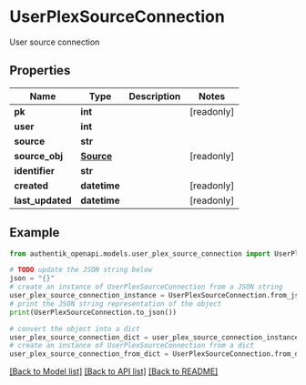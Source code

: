 # UserPlexSourceConnection

User source connection

## Properties

Name | Type | Description | Notes
------------ | ------------- | ------------- | -------------
**pk** | **int** |  | [readonly] 
**user** | **int** |  | 
**source** | **str** |  | 
**source_obj** | [**Source**](Source.md) |  | [readonly] 
**identifier** | **str** |  | 
**created** | **datetime** |  | [readonly] 
**last_updated** | **datetime** |  | [readonly] 

## Example

```python
from authentik_openapi.models.user_plex_source_connection import UserPlexSourceConnection

# TODO update the JSON string below
json = "{}"
# create an instance of UserPlexSourceConnection from a JSON string
user_plex_source_connection_instance = UserPlexSourceConnection.from_json(json)
# print the JSON string representation of the object
print(UserPlexSourceConnection.to_json())

# convert the object into a dict
user_plex_source_connection_dict = user_plex_source_connection_instance.to_dict()
# create an instance of UserPlexSourceConnection from a dict
user_plex_source_connection_from_dict = UserPlexSourceConnection.from_dict(user_plex_source_connection_dict)
```
[[Back to Model list]](../README.md#documentation-for-models) [[Back to API list]](../README.md#documentation-for-api-endpoints) [[Back to README]](../README.md)


